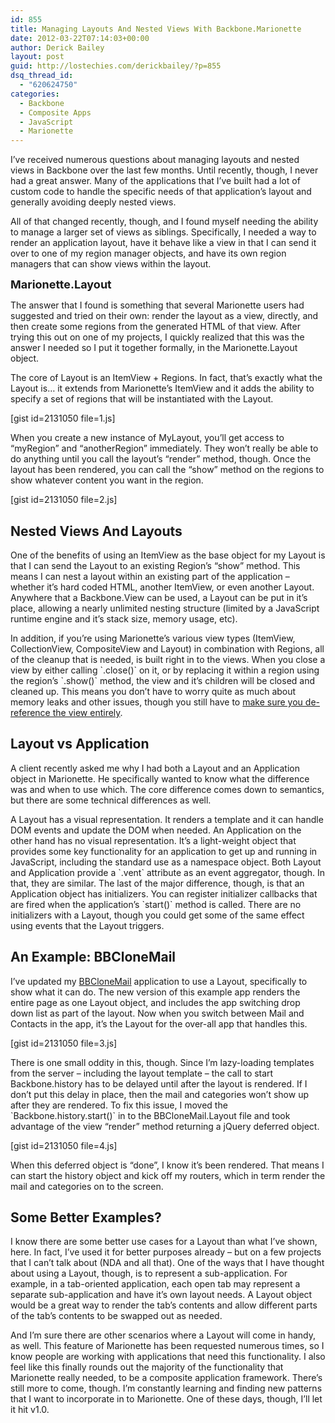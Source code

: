```yaml
---
id: 855
title: Managing Layouts And Nested Views With Backbone.Marionette
date: 2012-03-22T07:14:03+00:00
author: Derick Bailey
layout: post
guid: http://lostechies.com/derickbailey/?p=855
dsq_thread_id:
  - "620624750"
categories:
  - Backbone
  - Composite Apps
  - JavaScript
  - Marionette
---
```

I&#8217;ve received numerous questions about managing layouts and nested views in Backbone over the last few months. Until recently, though, I never had a great answer. Many of the applications that I&#8217;ve built had a lot of custom code to handle the specific needs of that application&#8217;s layout and generally avoiding deeply nested views.

All of that changed recently, though, and I found myself needing the ability to manage a larger set of views as siblings. Specifically, I needed a way to render an application layout, have it behave like a view in that I can send it over to one of my region manager objects, and have its own region managers that can show views within the layout.

<span style="font-size: 18px; font-weight: bold;">Marionette.Layout</span>

The answer that I found is something that several Marionette users had suggested and tried on their own: render the layout as a view, directly, and then create some regions from the generated HTML of that view. After trying this out on one of my projects, I quickly realized that this was the answer I needed so I put it together formally, in the Marionette.Layout object.

The core of Layout is an ItemView + Regions. In fact, that&#8217;s exactly what the Layout is… it extends from Marionette&#8217;s ItemView and it adds the ability to specify a set of regions that will be instantiated with the Layout.

[gist id=2131050 file=1.js]

When you create a new instance of MyLayout, you&#8217;ll get access to &#8220;myRegion&#8221; and &#8220;anotherRegion&#8221; immediately. They won&#8217;t really be able to do anything until you call the layout&#8217;s &#8220;render&#8221; method, though. Once the layout has been rendered, you can call the &#8220;show&#8221; method on the regions to show whatever content you want in the region.

[gist id=2131050 file=2.js]

## Nested Views And Layouts

One of the benefits of using an ItemView as the base object for my Layout is that I can send the Layout to an existing Region&#8217;s &#8220;show&#8221; method. This means I can nest a layout within an existing part of the application &#8211; whether it&#8217;s hard coded HTML, another ItemView, or even another Layout. Anywhere that a Backbone.View can be used, a Layout can be put in it&#8217;s place, allowing a nearly unlimited nesting structure (limited by a JavaScript runtime engine and it&#8217;s stack size, memory usage, etc).

In addition, if you&#8217;re using Marionette&#8217;s various view types (ItemView, CollectionView, CompositeView and Layout) in combination with Regions, all of the cleanup that is needed, is built right in to the views. When you close a view by either calling \`.close()\` on it, or by replacing it within a region using the region&#8217;s \`.show()\` method, the view and it&#8217;s children will be closed and cleaned up. This means you don&#8217;t have to worry quite as much about memory leaks and other issues, though you still have to [make sure you de-reference the view entirely](http://lostechies.com/derickbailey/2012/03/19/backbone-js-and-javascript-garbage-collection/).

## Layout vs Application

A client recently asked me why I had both a Layout and an Application object in Marionette. He specifically wanted to know what the difference was and when to use which. The core difference comes down to semantics, but there are some technical differences as well.

A Layout has a visual representation. It renders a template and it can handle DOM events and update the DOM when needed. An Application on the other hand has no visual representation. It&#8217;s a light-weight object that provides some key functionality for an application to get up and running in JavaScript, including the standard use as a namespace object. Both Layout and Application provide a \`.vent\` attribute as an event aggregator, though. In that, they are similar. The last of the major difference, though, is that an Application object has initializers. You can register initializer callbacks that are fired when the application&#8217;s \`start()\` method is called. There are no initializers with a Layout, though you could get some of the same effect using events that the Layout triggers.

## An Example: BBCloneMail

I&#8217;ve updated my [BBCloneMail](https://github.com/derickbailey/bbclonemail) application to use a Layout, specifically to show what it can do. The new version of this example app renders the entire page as one Layout object, and includes the app switching drop down list as part of the layout. Now when you switch between Mail and Contacts in the app, it&#8217;s the Layout for the over-all app that handles this.

[gist id=2131050 file=3.js]

There is one small oddity in this, though. Since I&#8217;m lazy-loading templates from the server &#8211; including the layout template &#8211; the call to start Backbone.history has to be delayed until after the layout is rendered. If I don&#8217;t put this delay in place, then the mail and categories won&#8217;t show up after they are rendered. To fix this issue, I moved the \`Backbone.history.start()\` in to the BBCloneMail.Layout file and took advantage of the view &#8220;render&#8221; method returning a jQuery deferred object.

[gist id=2131050 file=4.js]

When this deferred object is &#8220;done&#8221;, I know it&#8217;s been rendered. That means I can start the history object and kick off my routers, which in term render the mail and categories on to the screen.

## Some Better Examples?

I know there are some better use cases for a Layout than what I&#8217;ve shown, here. In fact, I&#8217;ve used it for better purposes already &#8211; but on a few projects that I can&#8217;t talk about (NDA and all that). One of the ways that I have thought about using a Layout, though, is to represent a sub-application. For example, in a tab-oriented application, each open tab may represent a separate sub-application and have it&#8217;s own layout needs. A Layout object would be a great way to render the tab&#8217;s contents and allow different parts of the tab&#8217;s contents to be swapped out as needed.

And I&#8217;m sure there are other scenarios where a Layout will come in handy, as well. This feature of Marionette has been requested numerous times, so I know people are working with applications that need this functionality. I also feel like this finally rounds out the majority of the functionality that Marionette really needed, to be a composite application framework. There&#8217;s still more to come, though. I&#8217;m constantly learning and finding new patterns that I want to incorporate in to Marionette. One of these days, though, I&#8217;ll let it hit v1.0.